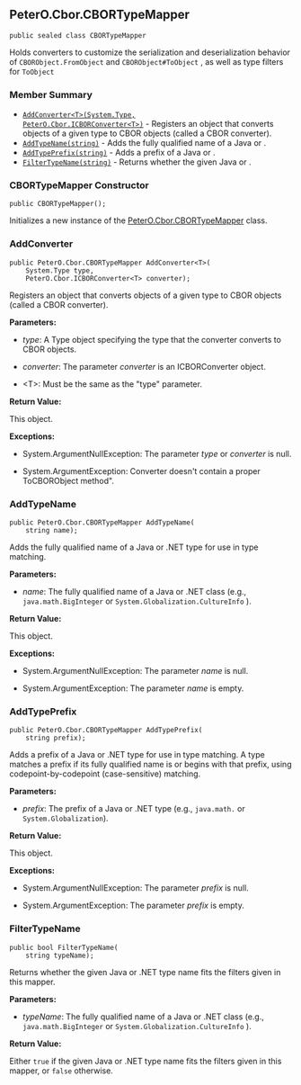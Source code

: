 ## PeterO.Cbor.CBORTypeMapper

    public sealed class CBORTypeMapper

Holds converters to customize the serialization and deserialization behavior of `CBORObject.FromObject`  and `CBORObject#ToObject`  , as well as type filters for `ToObject`

### Member Summary
* <code>[AddConverter&lt;T&gt;(System.Type, PeterO.Cbor.ICBORConverter&lt;T&gt;)](#AddConverter_T_System_Type_PeterO_Cbor_ICBORConverter_T)</code> - Registers an object that converts objects of a given type to CBOR objects (called a CBOR converter).
* <code>[AddTypeName(string)](#AddTypeName_string)</code> - Adds the fully qualified name of a Java or .
* <code>[AddTypePrefix(string)](#AddTypePrefix_string)</code> - Adds a prefix of a Java or .
* <code>[FilterTypeName(string)](#FilterTypeName_string)</code> - Returns whether the given Java or .

<a id="Void_ctor"></a>
### CBORTypeMapper Constructor

    public CBORTypeMapper();

Initializes a new instance of the [PeterO.Cbor.CBORTypeMapper](PeterO.Cbor.CBORTypeMapper.md) class.

<a id="AddConverter_T_System_Type_PeterO_Cbor_ICBORConverter_T"></a>
### AddConverter

    public PeterO.Cbor.CBORTypeMapper AddConverter<T>(
        System.Type type,
        PeterO.Cbor.ICBORConverter<T> converter);

Registers an object that converts objects of a given type to CBOR objects (called a CBOR converter).

<b>Parameters:</b>

 * <i>type</i>: A Type object specifying the type that the converter converts to CBOR objects.

 * <i>converter</i>: The parameter <i>converter</i>
is an ICBORConverter object.

 * &lt;T&gt;: Must be the same as the "type" parameter.

<b>Return Value:</b>

This object.

<b>Exceptions:</b>

 * System.ArgumentNullException:
The parameter <i>type</i>
or <i>converter</i>
is null.

 * System.ArgumentException:
Converter doesn't contain a proper ToCBORObject method".

<a id="AddTypeName_string"></a>
### AddTypeName

    public PeterO.Cbor.CBORTypeMapper AddTypeName(
        string name);

Adds the fully qualified name of a Java or .NET type for use in type matching.

<b>Parameters:</b>

 * <i>name</i>: The fully qualified name of a Java or .NET class (e.g., `java.math.BigInteger`  or `System.Globalization.CultureInfo`  ).

<b>Return Value:</b>

This object.

<b>Exceptions:</b>

 * System.ArgumentNullException:
The parameter <i>name</i>
is null.

 * System.ArgumentException:
The parameter <i>name</i>
is empty.

<a id="AddTypePrefix_string"></a>
### AddTypePrefix

    public PeterO.Cbor.CBORTypeMapper AddTypePrefix(
        string prefix);

Adds a prefix of a Java or .NET type for use in type matching. A type matches a prefix if its fully qualified name is or begins with that prefix, using codepoint-by-codepoint (case-sensitive) matching.

<b>Parameters:</b>

 * <i>prefix</i>: The prefix of a Java or .NET type (e.g., `java.math.` or `System.Globalization`).

<b>Return Value:</b>

This object.

<b>Exceptions:</b>

 * System.ArgumentNullException:
The parameter <i>prefix</i>
is null.

 * System.ArgumentException:
The parameter <i>prefix</i>
is empty.

<a id="FilterTypeName_string"></a>
### FilterTypeName

    public bool FilterTypeName(
        string typeName);

Returns whether the given Java or .NET type name fits the filters given in this mapper.

<b>Parameters:</b>

 * <i>typeName</i>: The fully qualified name of a Java or .NET class (e.g., `java.math.BigInteger`  or `System.Globalization.CultureInfo`  ).

<b>Return Value:</b>

Either `true`  if the given Java or .NET type name fits the filters given in this mapper, or `false`  otherwise.
